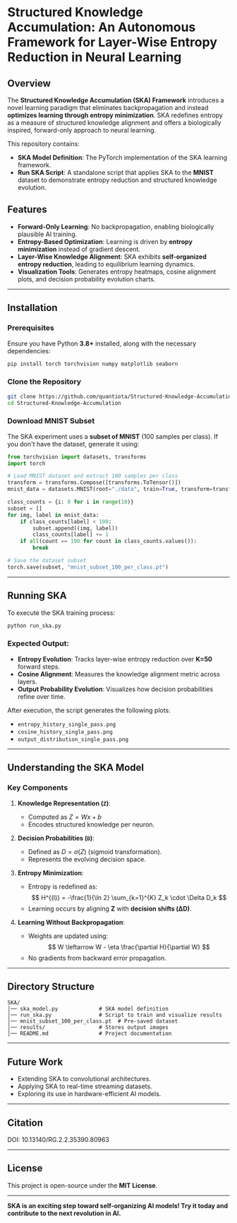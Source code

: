 # Structured Knowledge Accumulation: An Autonomous Framework for Layer-Wise Entropy Reduction in Neural Learning 



## Overview

The **Structured Knowledge Accumulation (SKA) Framework** introduces a novel learning paradigm that eliminates backpropagation and instead **optimizes learning through entropy minimization**. SKA redefines entropy as a measure of structured knowledge alignment and offers a biologically inspired, forward-only approach to neural learning.

This repository contains:
- **SKA Model Definition**: The PyTorch implementation of the SKA learning framework.
- **Run SKA Script**: A standalone script that applies SKA to the **MNIST** dataset to demonstrate entropy reduction and structured knowledge evolution.

## Features

- **Forward-Only Learning**: No backpropagation, enabling biologically plausible AI training.
- **Entropy-Based Optimization**: Learning is driven by **entropy minimization** instead of gradient descent.
- **Layer-Wise Knowledge Alignment**: SKA exhibits **self-organized entropy reduction**, leading to equilibrium learning dynamics.
- **Visualization Tools**: Generates entropy heatmaps, cosine alignment plots, and decision probability evolution charts.

---

## Installation

### Prerequisites
Ensure you have Python **3.8+** installed, along with the necessary dependencies:

```bash
pip install torch torchvision numpy matplotlib seaborn
```

### Clone the Repository
```bash
git clone https://github.com/quantiota/Structured-Knowledge-Accumulation.git
cd Structured-Knowledge-Accumulation
```

### Download MNIST Subset
The SKA experiment uses a **subset of MNIST** (100 samples per class). If you don't have the dataset, generate it using:

```python
from torchvision import datasets, transforms
import torch

# Load MNIST dataset and extract 100 samples per class
transform = transforms.Compose([transforms.ToTensor()])
mnist_data = datasets.MNIST(root="./data", train=True, transform=transform, download=True)

class_counts = {i: 0 for i in range(10)}
subset = []
for img, label in mnist_data:
    if class_counts[label] < 100:
        subset.append((img, label))
        class_counts[label] += 1
    if all(count == 100 for count in class_counts.values()):
        break

# Save the dataset subset
torch.save(subset, "mnist_subset_100_per_class.pt")
```

---

## Running SKA

To execute the SKA training process:

```bash
python run_ska.py
```

### Expected Output:
- **Entropy Evolution**: Tracks layer-wise entropy reduction over **K=50** forward steps.
- **Cosine Alignment**: Measures the knowledge alignment metric across layers.
- **Output Probability Evolution**: Visualizes how decision probabilities refine over time.

After execution, the script generates the following plots:
- `entropy_history_single_pass.png`
- `cosine_history_single_pass.png`
- `output_distribution_single_pass.png`

---

## Understanding the SKA Model

### **Key Components**
1. **Knowledge Representation (`Z`)**:
   - Computed as $Z = Wx + b$
   - Encodes structured knowledge per neuron.
  
2. **Decision Probabilities (`D`)**:
   - Defined as $D = \sigma(Z)$ (sigmoid transformation).
   - Represents the evolving decision space.

3. **Entropy Minimization**:
   - Entropy is redefined as:
$$
H^{(l)} = -\frac{1}{\ln 2} \sum_{k=1}^{K} Z_k \cdot \Delta D_k
$$
   - Learning occurs by aligning **Z** with **decision shifts (ΔD)**.

1. **Learning Without Backpropagation**:
   - Weights are updated using:
$$
W \leftarrow W - \eta \frac{\partial H}{\partial W}
$$
   - No gradients from backward error propagation.

---

## Directory Structure

```
SKA/
│── ska_model.py             # SKA model definition
│── run_ska.py               # Script to train and visualize results
│── mnist_subset_100_per_class.pt  # Pre-saved dataset
│── results/                 # Stores output images
│── README.md                # Project documentation
```

---

## Future Work

- Extending SKA to convolutional architectures.
- Applying SKA to real-time streaming datasets.
- Exploring its use in hardware-efficient AI models.

---

## Citation


DOI: 10.13140/RG.2.2.35390.80963

---

## License

This project is open-source under the **MIT License**.

---

**SKA is an exciting step toward self-organizing AI models! Try it today and contribute to the next revolution in AI.**
```

